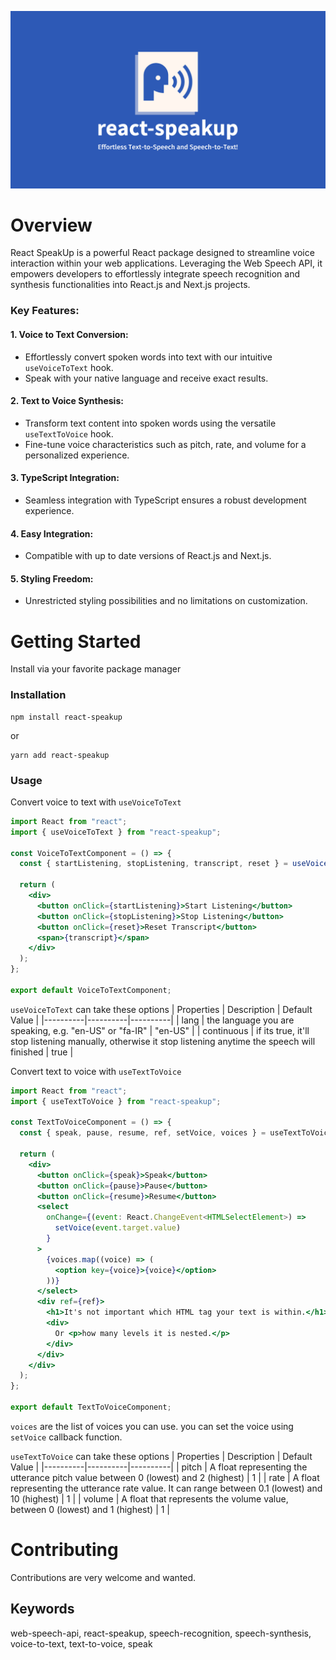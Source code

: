 ![React SpeakUp: Bringing the power of voice to your React applications with ease.](./src/assets/logo.png)

# Overview
React SpeakUp is a powerful React package designed to streamline voice interaction within your web applications. Leveraging the Web Speech API, it empowers developers to effortlessly integrate speech recognition and synthesis functionalities into React.js and Next.js projects.

### Key Features:

#### 1. **Voice to Text Conversion:**

-   Effortlessly convert spoken words into text with our intuitive `useVoiceToText` hook.
-   Speak with your native language and receive exact results.

#### 2. **Text to Voice Synthesis:**

-   Transform text content into spoken words using the versatile `useTextToVoice` hook.
-   Fine-tune voice characteristics such as pitch, rate, and volume for a personalized experience.

#### 3. **TypeScript Integration:**
-   Seamless integration with TypeScript ensures a robust development experience.

#### 4. **Easy Integration:**
-   Compatible with up to date versions of React.js and Next.js.

#### 5. **Styling Freedom:**

-   Unrestricted styling possibilities and no limitations on customization.


# Getting Started
Install via your favorite package manager

### Installation

    npm install react-speakup
or

    yarn add react-speakup


  ### Usage
  Convert voice to text with `useVoiceToText`

```jsx
import React from "react";
import { useVoiceToText } from "react-speakup";

const VoiceToTextComponent = () => {
  const { startListening, stopListening, transcript, reset } = useVoiceToText();

  return (
    <div>
      <button onClick={startListening}>Start Listening</button>
      <button onClick={stopListening}>Stop Listening</button>
      <button onClick={reset}>Reset Transcript</button>
      <span>{transcript}</span>
    </div>
  );
};

export default VoiceToTextComponent; 
```
`useVoiceToText` can take these options
| Properties | Description | Default Value |
|----------|----------|----------|
| lang |  the language you are speaking, e.g. "en-US" or "fa-IR" | "en-US" |
| continuous | if its true, it'll stop listening manually, otherwise it stop listening anytime the speech will finished | true |



Convert text to voice with `useTextToVoice`
```jsx
import React from "react";
import { useTextToVoice } from "react-speakup";

const TextToVoiceComponent = () => {
  const { speak, pause, resume, ref, setVoice, voices } = useTextToVoice<HTMLDivElement>();

  return (
    <div>
      <button onClick={speak}>Speak</button>
      <button onClick={pause}>Pause</button>
      <button onClick={resume}>Resume</button>
      <select
        onChange={(event: React.ChangeEvent<HTMLSelectElement>) =>
          setVoice(event.target.value)
        }
      >
        {voices.map((voice) => (
          <option key={voice}>{voice}</option>
        ))}
      </select>
      <div ref={ref}>
        <h1>It's not important which HTML tag your text is within.</h1>
        <div>
          Or <p>how many levels it is nested.</p>
        </div>
      </div>
    </div>
  );
};

export default TextToVoiceComponent;
```
`voices` are the list of voices you can use. you can set the voice using `setVoice` callback function.

`useTextToVoice` can take these options
| Properties | Description | Default Value |
|----------|----------|----------|
| pitch |  A float representing the utterance pitch value between 0 (lowest) and 2 (highest) | 1 |
| rate | A float representing the utterance rate value. It can range between 0.1 (lowest) and 10 (highest) | 1 |
| volume | A float that represents the volume value, between 0 (lowest) and 1 (highest) | 1 |

# Contributing
Contributions are very welcome and wanted.

## Keywords
web-speech-api, react-speakup, speech-recognition, speech-synthesis, voice-to-text, text-to-voice, speak